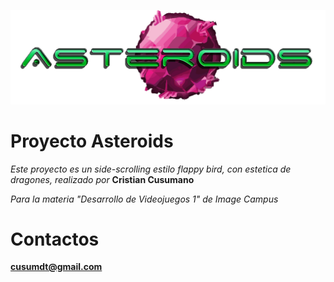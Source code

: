 ![logo](https://github.com/cusumdt/Asteroids-Proyect/blob/master/Asteroids/res/logo.png)

# Proyecto Asteroids <br/> 

*Este proyecto es un side-scrolling estilo flappy bird, con estetica de dragones, realizado por* **Cristian Cusumano**<br/> 

*Para la materia "Desarrollo de Videojuegos 1" de Image Campus*<br/> 

# Contactos <br/> 

**cusumdt@gmail.com**
